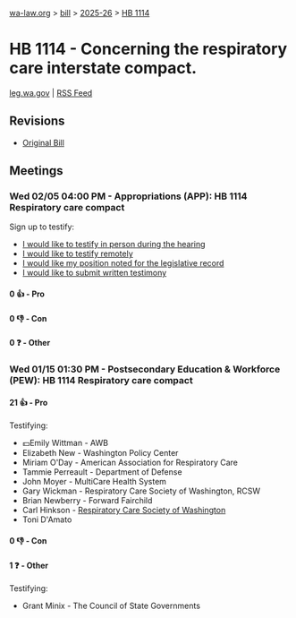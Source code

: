 [wa-law.org](/) > [bill](/bill/) > [2025-26](/bill/2025-26/) > [HB 1114](/bill/2025-26/hb/1114/)

# HB 1114 - Concerning the respiratory care interstate compact.
[leg.wa.gov](https://app.leg.wa.gov/billsummary?BillNumber=1114&Year=2025&Initiative=false) | [RSS Feed](./rss.xml)

## Revisions
* [Original Bill](1/)

## Meetings
### Wed 02/05 04:00 PM - Appropriations (APP): HB 1114 Respiratory care compact
Sign up to testify:
* [I would like to testify in person during the hearing](https://app.leg.wa.gov/csi/Testifier/Add?chamber=House&mId=32687&aId=162733&caId=25349&tId=1)
* [I would like to testify remotely](https://app.leg.wa.gov/csi/Testifier/Add?chamber=House&mId=32687&aId=162733&caId=25349&tId=2)
* [I would like my position noted for the legislative record](https://app.leg.wa.gov/csi/Testifier/Add?chamber=House&mId=32687&aId=162733&caId=25349&tId=3)
* [I would like to submit written testimony](https://app.leg.wa.gov/csi/Testifier/Add?chamber=House&mId=32687&aId=162733&caId=25349&tId=4)

#### 0 👍 - Pro

#### 0 👎 - Con

#### 0 ❓ - Other

### Wed 01/15 01:30 PM - Postsecondary Education & Workforce (PEW): HB 1114 Respiratory care compact
#### 21 👍 - Pro
Testifying:
* 💵Emily Wittman - AWB
* Elizabeth New - Washington Policy Center
* Miriam O'Day - American Association for Respiratory Care
* Tammie Perreault - Department of Defense
* John Moyer - MultiCare Health System
* Gary Wickman - Respiratory Care Society of Washington, RCSW
* Brian Newberry - Forward Fairchild
* Carl Hinkson - [Respiratory Care Society of Washington](/org/respiratory_care_society_of_washington/)
* Toni D'Amato

#### 0 👎 - Con

#### 1 ❓ - Other
Testifying:
* Grant Minix - The Council of State Governments
